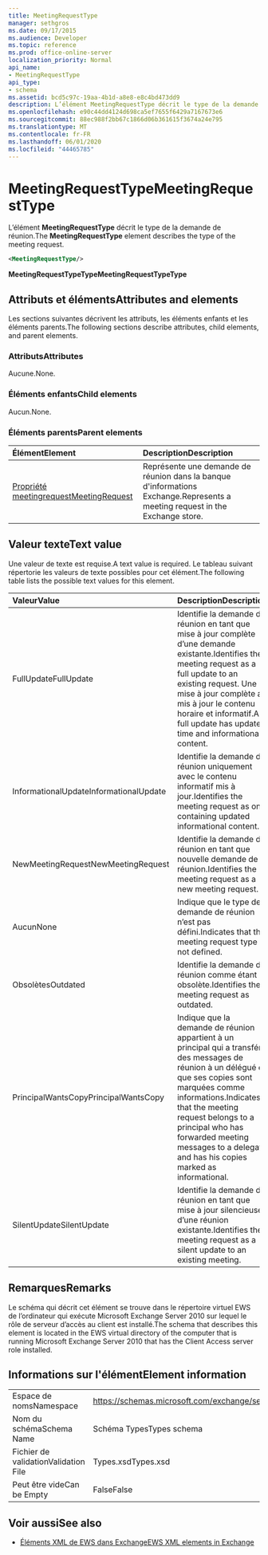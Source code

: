 ```yaml
---
title: MeetingRequestType
manager: sethgros
ms.date: 09/17/2015
ms.audience: Developer
ms.topic: reference
ms.prod: office-online-server
localization_priority: Normal
api_name:
- MeetingRequestType
api_type:
- schema
ms.assetid: bcd5c97c-19aa-4b1d-a8e8-e8c4bd473dd9
description: L’élément MeetingRequestType décrit le type de la demande de réunion.
ms.openlocfilehash: e90c44dd4124d698ca5ef7655f6429a7167673e6
ms.sourcegitcommit: 88ec988f2bb67c1866d06b361615f3674a24e795
ms.translationtype: MT
ms.contentlocale: fr-FR
ms.lasthandoff: 06/01/2020
ms.locfileid: "44465785"
---
```

# <a name="meetingrequesttype"></a><span data-ttu-id="25e2a-103">MeetingRequestType</span><span class="sxs-lookup"><span data-stu-id="25e2a-103">MeetingRequestType</span></span>

<span data-ttu-id="25e2a-104">L’élément **MeetingRequestType** décrit le type de la demande de réunion.</span><span class="sxs-lookup"><span data-stu-id="25e2a-104">The **MeetingRequestType** element describes the type of the meeting request.</span></span> 
  
```xml
<MeetingRequestType/>
```

 <span data-ttu-id="25e2a-105">**MeetingRequestTypeType**</span><span class="sxs-lookup"><span data-stu-id="25e2a-105">**MeetingRequestTypeType**</span></span>
## <a name="attributes-and-elements"></a><span data-ttu-id="25e2a-106">Attributs et éléments</span><span class="sxs-lookup"><span data-stu-id="25e2a-106">Attributes and elements</span></span>

<span data-ttu-id="25e2a-107">Les sections suivantes décrivent les attributs, les éléments enfants et les éléments parents.</span><span class="sxs-lookup"><span data-stu-id="25e2a-107">The following sections describe attributes, child elements, and parent elements.</span></span>
  
### <a name="attributes"></a><span data-ttu-id="25e2a-108">Attributs</span><span class="sxs-lookup"><span data-stu-id="25e2a-108">Attributes</span></span>

<span data-ttu-id="25e2a-109">Aucune.</span><span class="sxs-lookup"><span data-stu-id="25e2a-109">None.</span></span>
  
### <a name="child-elements"></a><span data-ttu-id="25e2a-110">Éléments enfants</span><span class="sxs-lookup"><span data-stu-id="25e2a-110">Child elements</span></span>

<span data-ttu-id="25e2a-111">Aucun.</span><span class="sxs-lookup"><span data-stu-id="25e2a-111">None.</span></span>
  
### <a name="parent-elements"></a><span data-ttu-id="25e2a-112">Éléments parents</span><span class="sxs-lookup"><span data-stu-id="25e2a-112">Parent elements</span></span>

|<span data-ttu-id="25e2a-113">**Élément**</span><span class="sxs-lookup"><span data-stu-id="25e2a-113">**Element**</span></span>|<span data-ttu-id="25e2a-114">**Description**</span><span class="sxs-lookup"><span data-stu-id="25e2a-114">**Description**</span></span>|
|:-----|:-----|
|[<span data-ttu-id="25e2a-115">Propriété meetingrequest</span><span class="sxs-lookup"><span data-stu-id="25e2a-115">MeetingRequest</span></span>](meetingrequest.md) <br/> |<span data-ttu-id="25e2a-116">Représente une demande de réunion dans la banque d'informations Exchange.</span><span class="sxs-lookup"><span data-stu-id="25e2a-116">Represents a meeting request in the Exchange store.</span></span>  <br/> |
   
## <a name="text-value"></a><span data-ttu-id="25e2a-117">Valeur texte</span><span class="sxs-lookup"><span data-stu-id="25e2a-117">Text value</span></span>

<span data-ttu-id="25e2a-118">Une valeur de texte est requise.</span><span class="sxs-lookup"><span data-stu-id="25e2a-118">A text value is required.</span></span> <span data-ttu-id="25e2a-119">Le tableau suivant répertorie les valeurs de texte possibles pour cet élément.</span><span class="sxs-lookup"><span data-stu-id="25e2a-119">The following table lists the possible text values for this element.</span></span>
  
|<span data-ttu-id="25e2a-120">**Valeur**</span><span class="sxs-lookup"><span data-stu-id="25e2a-120">**Value**</span></span>|<span data-ttu-id="25e2a-121">**Description**</span><span class="sxs-lookup"><span data-stu-id="25e2a-121">**Description**</span></span>|
|:-----|:-----|
|<span data-ttu-id="25e2a-122">FullUpdate</span><span class="sxs-lookup"><span data-stu-id="25e2a-122">FullUpdate</span></span>  <br/> |<span data-ttu-id="25e2a-123">Identifie la demande de réunion en tant que mise à jour complète d’une demande existante.</span><span class="sxs-lookup"><span data-stu-id="25e2a-123">Identifies the meeting request as a full update to an existing request.</span></span> <span data-ttu-id="25e2a-124">Une mise à jour complète a mis à jour le contenu horaire et informatif.</span><span class="sxs-lookup"><span data-stu-id="25e2a-124">A full update has updated time and informational content.</span></span>  <br/> |
|<span data-ttu-id="25e2a-125">InformationalUpdate</span><span class="sxs-lookup"><span data-stu-id="25e2a-125">InformationalUpdate</span></span>  <br/> |<span data-ttu-id="25e2a-126">Identifie la demande de réunion uniquement avec le contenu informatif mis à jour.</span><span class="sxs-lookup"><span data-stu-id="25e2a-126">Identifies the meeting request as only containing updated informational content.</span></span>  <br/> |
|<span data-ttu-id="25e2a-127">NewMeetingRequest</span><span class="sxs-lookup"><span data-stu-id="25e2a-127">NewMeetingRequest</span></span>  <br/> |<span data-ttu-id="25e2a-128">Identifie la demande de réunion en tant que nouvelle demande de réunion.</span><span class="sxs-lookup"><span data-stu-id="25e2a-128">Identifies the meeting request as a new meeting request.</span></span>  <br/> |
|<span data-ttu-id="25e2a-129">Aucun</span><span class="sxs-lookup"><span data-stu-id="25e2a-129">None</span></span>  <br/> |<span data-ttu-id="25e2a-130">Indique que le type de demande de réunion n’est pas défini.</span><span class="sxs-lookup"><span data-stu-id="25e2a-130">Indicates that the meeting request type is not defined.</span></span>  <br/> |
|<span data-ttu-id="25e2a-131">Obsolètes</span><span class="sxs-lookup"><span data-stu-id="25e2a-131">Outdated</span></span>  <br/> |<span data-ttu-id="25e2a-132">Identifie la demande de réunion comme étant obsolète.</span><span class="sxs-lookup"><span data-stu-id="25e2a-132">Identifies the meeting request as outdated.</span></span>  <br/> |
|<span data-ttu-id="25e2a-133">PrincipalWantsCopy</span><span class="sxs-lookup"><span data-stu-id="25e2a-133">PrincipalWantsCopy</span></span>  <br/> |<span data-ttu-id="25e2a-134">Indique que la demande de réunion appartient à un principal qui a transféré des messages de réunion à un délégué et que ses copies sont marquées comme informations.</span><span class="sxs-lookup"><span data-stu-id="25e2a-134">Indicates that the meeting request belongs to a principal who has forwarded meeting messages to a delegate and has his copies marked as informational.</span></span>  <br/> |
|<span data-ttu-id="25e2a-135">SilentUpdate</span><span class="sxs-lookup"><span data-stu-id="25e2a-135">SilentUpdate</span></span>  <br/> |<span data-ttu-id="25e2a-136">Identifie la demande de réunion en tant que mise à jour silencieuse d’une réunion existante.</span><span class="sxs-lookup"><span data-stu-id="25e2a-136">Identifies the meeting request as a silent update to an existing meeting.</span></span>  <br/> |
   
## <a name="remarks"></a><span data-ttu-id="25e2a-137">Remarques</span><span class="sxs-lookup"><span data-stu-id="25e2a-137">Remarks</span></span>

<span data-ttu-id="25e2a-138">Le schéma qui décrit cet élément se trouve dans le répertoire virtuel EWS de l’ordinateur qui exécute Microsoft Exchange Server 2010 sur lequel le rôle de serveur d’accès au client est installé.</span><span class="sxs-lookup"><span data-stu-id="25e2a-138">The schema that describes this element is located in the EWS virtual directory of the computer that is running Microsoft Exchange Server 2010 that has the Client Access server role installed.</span></span>
  
## <a name="element-information"></a><span data-ttu-id="25e2a-139">Informations sur l'élément</span><span class="sxs-lookup"><span data-stu-id="25e2a-139">Element information</span></span>

|||
|:-----|:-----|
|<span data-ttu-id="25e2a-140">Espace de noms</span><span class="sxs-lookup"><span data-stu-id="25e2a-140">Namespace</span></span>  <br/> |https://schemas.microsoft.com/exchange/services/2006/types  <br/> |
|<span data-ttu-id="25e2a-141">Nom du schéma</span><span class="sxs-lookup"><span data-stu-id="25e2a-141">Schema Name</span></span>  <br/> |<span data-ttu-id="25e2a-142">Schéma Types</span><span class="sxs-lookup"><span data-stu-id="25e2a-142">Types schema</span></span>  <br/> |
|<span data-ttu-id="25e2a-143">Fichier de validation</span><span class="sxs-lookup"><span data-stu-id="25e2a-143">Validation File</span></span>  <br/> |<span data-ttu-id="25e2a-144">Types.xsd</span><span class="sxs-lookup"><span data-stu-id="25e2a-144">Types.xsd</span></span>  <br/> |
|<span data-ttu-id="25e2a-145">Peut être vide</span><span class="sxs-lookup"><span data-stu-id="25e2a-145">Can be Empty</span></span>  <br/> |<span data-ttu-id="25e2a-146">False</span><span class="sxs-lookup"><span data-stu-id="25e2a-146">False</span></span>  <br/> |
   
## <a name="see-also"></a><span data-ttu-id="25e2a-147">Voir aussi</span><span class="sxs-lookup"><span data-stu-id="25e2a-147">See also</span></span>



- [<span data-ttu-id="25e2a-148">Éléments XML de EWS dans Exchange</span><span class="sxs-lookup"><span data-stu-id="25e2a-148">EWS XML elements in Exchange</span></span>](ews-xml-elements-in-exchange.md)

